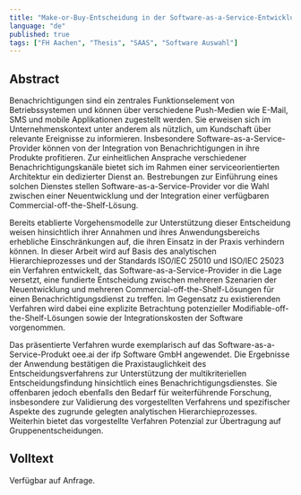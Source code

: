 ```yaml
---
title: "Make-or-Buy-Entscheidung in der Software-as-a-Service-Entwicklung"
language: "de"
published: true
tags: ["FH Aachen", "Thesis", "SAAS", "Software Auswahl"]
---
```


## Abstract

Benachrichtigungen sind ein zentrales Funktionselement von Betriebssystemen und können über verschiedene Push-Medien wie E-Mail, SMS und mobile Applikationen zugestellt werden. Sie erweisen sich im Unternehmenskontext unter anderem als nützlich, um Kundschaft über relevante Ereignisse zu informieren. Insbesondere Software-as-a-Service-Provider können von der Integration von Benachrichtigungen in ihre Produkte profitieren. Zur einheitlichen Ansprache verschiedener Benachrichtigungskanäle bietet sich im Rahmen einer serviceorientierten Architektur ein dedizierter Dienst an. Bestrebungen zur Einführung eines solchen Dienstes stellen Software-as-a-Service-Provider vor die Wahl zwischen einer Neuentwicklung und der Integration einer verfügbaren Commercial-off-the-Shelf-Lösung.

Bereits etablierte Vorgehensmodelle zur Unterstützung dieser Entscheidung weisen hinsichtlich ihrer Annahmen und ihres Anwendungsbereichs erhebliche Einschränkungen auf, die ihren Einsatz in der Praxis verhindern können. In dieser Arbeit wird auf Basis des analytischen Hierarchieprozesses und der Standards ISO/IEC 25010 und ISO/IEC 25023 ein Verfahren entwickelt, das Software-as-a-Service-Provider in die Lage versetzt, eine fundierte Entscheidung zwischen mehreren Szenarien der Neuentwicklung und mehreren Commercial-off-the-Shelf-Lösungen für einen Benachrichtigungsdienst zu treffen. Im Gegensatz zu existierenden Verfahren wird dabei eine explizite Betrachtung potenzieller Modifiable-off-the-Shelf-Lösungen sowie der Integrationskosten der Software vorgenommen.

Das präsentierte Verfahren wurde exemplarisch auf das Software-as-a-Service-Produkt oee.ai der ifp Software GmbH angewendet. Die Ergebnisse der Anwendung bestätigen die Praxistauglichkeit des Entscheidungsverfahrens zur Unterstützung der multikriteriellen Entscheidungsfindung hinsichtlich eines Benachrichtigungsdienstes. Sie offenbaren jedoch ebenfalls den Bedarf für weiterführende Forschung, insbesondere zur Validierung des vorgestellten Verfahrens und spezifischer Aspekte des zugrunde gelegten analytischen Hierarchieprozesses. Weiterhin bietet das vorgestellte Verfahren Potenzial zur Übertragung auf Gruppenentscheidungen.

## Volltext

Verfügbar auf Anfrage.
